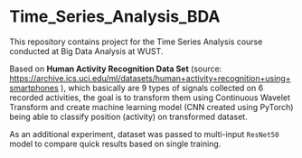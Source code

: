# Time_Series_Analysis_BDA

This repository contains project for the Time Series Analysis course conducted at Big Data Analysis at WUST. 

Based on **Human Activity Recognition Data Set** (source: https://archive.ics.uci.edu/ml/datasets/human+activity+recognition+using+smartphones ), which basically are 9 types of signals collected on 6 recorded activities, the goal is to transform them using Continuous Wavelet Transform and create machine learning model (CNN created using PyTorch) being able to classify position (activity) on transformed dataset. 

As an additional experiment, dataset was passed to multi-input `ResNet50` model to compare quick results based on single training.

